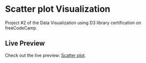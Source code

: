 # Scatter plot Visualization

Project #2 of the Data Visualization using D3 library certification on freeCodeCamp.

## Live Preview

Check out the live preview: [Scatter plot](https://zxc-w.github.io/Bar-Chart/).
